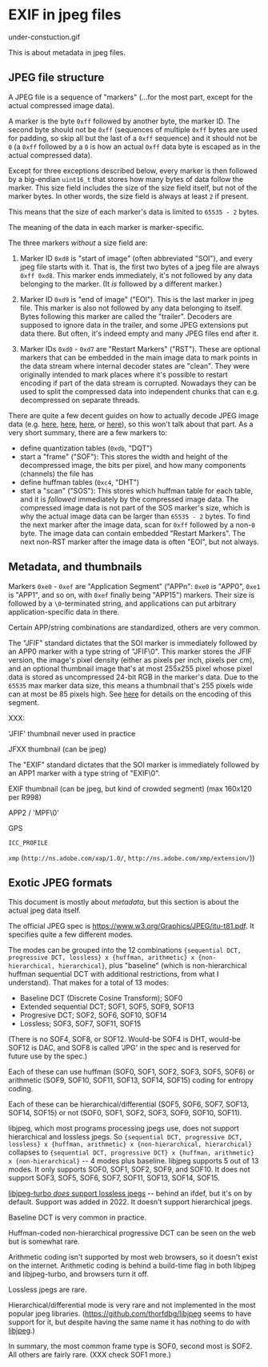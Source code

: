 EXIF in jpeg files
==================

under-constuction.gif

This is about metadata in jpeg files.

JPEG file structure
-------------------

A JPEG file is a sequence of "markers" (...for the most part, except for the
actual compressed image data).

A marker is the byte `0xff` followed by another byte, the marker ID. The second
byte should not be `0xff` (sequences of multiple `0xff` bytes are used for
padding, so skip all but the last of a `0xff` sequence) and it should not be
`0` (a `0xff` followed by a `0` is how an actual `0xff` data byte is escaped as
in the actual compressed data).

Except for three exceptions described below, every marker is then followed by a
big-endian `uint16_t` that stores how many bytes of data follow the marker.
This size field includes the size of the size field itself, but not of the
marker bytes. In other words, the size field is always at least `2` if present.

This means that the size of each marker's data is limited to `65535 - 2` bytes.

The meaning of the data in each marker is marker-specific.

The three markers _without_ a size field are:

1. Marker ID `0xd8` is "start of image" (often abbreviated "SOI"), and every
   jpeg file starts with it. That is, the first two bytes of a jpeg file are
   always `0xff 0xd8`. This marker ends immediately, it's not followed by any
   data belonging to the marker. (It _is_ followed by a different marker.)

2. Marker ID `0xd9` is "end of image" ("EOI"). This is the last marker in jpeg
   file.  This marker is also not followed by any data belonging to itself.
   Bytes following this marker are called the "trailer". Decoders are supposed
   to ignore data in the trailer, and some JPEG extensions put data there.
   But often, it's indeed empty and many JPEG files end after it.

3. Marker IDs `0xd0` - `0xd7` are "Restart Markers" ("RST"). These are optional
   markers that can be embedded in the main image data to mark points in the
   data stream where internal decoder states are "clean". They were originally
   intended to mark places where it's possible to restart encoding if part
   of the data stream is corrupted. Nowadays they can be used to split the
   compressed data into independent chunks that can e.g. decompressed on
   separate threads.

There are quite a few decent guides on how to actually decode JPEG image data
(e.g. [here][1], [here][2], [here][3], or [here][4]), so this won't talk about
that part.  As a very short summary, there are a few markers to:
* define quantization tables (`0xdb`, "DQT")
* start a "frame" ("SOF"): This stores the width and height of the decompressed
  image, the bits per pixel, and how many components (channels) the file has
* define huffman tables (`0xc4`, "DHT")
* start a "scan" ("SOS"): This stores which huffman table for each table, and
  it is _followed_ immediately by the compressed image data. The compressed
  image data is not part of the SOS marker's size, which is why the actual
  image data can be larger than `65535 - 2` bytes. To find the next marker
  after the image data, scan for `0xff` followed by a non-`0` byte. The image
  data can contain embedded "Restart Markers". The next non-RST marker after
  the image data is often "EOI", but not always.

[1]: https://www.ccoderun.ca/programming/2017-01-31_jpeg/
[2]: https://koushtav.me/jpeg/tutorial/c++/decoder/2019/03/02/lets-write-a-simple-jpeg-library-part-2/
[3]: https://parametric.press/issue-01/unraveling-the-jpeg/
[4]: https://yasoob.me/posts/understanding-and-writing-jpeg-decoder-in-python/
 
Metadata, and thumbnails
------------------------

Markers `0xe0` - `0xef` are "Application Segment" ("APPn": `0xe0` is "APP0",
`0xe1` is "APP1", and so on, with `0xef` finally being "APP15") markers. Their
size is followed by a `\0`-terminated string, and applications can put
arbitrary application-specific data in there.

Certain APP/string combinations are standardized, others are very common.

The "JFIF" standard dictates that the SOI marker is immediately followed by
an APP0 marker with a type string of "JFIF\0". This marker stores the JFIF
version, the image's pixel density (either as pixels per inch, pixels per cm),
and an optional thumbnail image that's at most 255x255 pixel whose pixel data
is stored as uncompressed 24-bit RGB in the marker's data.  Due to the `65535`
max marker data size, this means a thumbnail that's 255 pixels wide can at most
be 85 pixels high. See [here][5] for details on the encoding of this segment.

XXX:

'JFIF' thumbnail never used in practice

JFXX thumbnail (can be jpeg)

The "EXIF" standard dictates that the SOI marker is immediately followed by
an APP1 marker with a type string of "EXIF\0".

EXIF thumbnail (can be jpeg, but kind of crowded segment)
(max 160x120 per R998)

APP2 / 'MPF\0'

GPS

`ICC_PROFILE`

`xmp` (`http://ns.adobe.com/xap/1.0/`, `http://ns.adobe.com/xmp/extension/`))

[5]: https://en.wikipedia.org/wiki/JPEG_File_Interchange_Format#JFIF_APP0_marker_segment

Exotic JPEG formats
-------------------

This document is mostly about _metadata_, but this section is about the actual
jpeg data itself.

The official JPEG spec is https://www.w3.org/Graphics/JPEG/itu-t81.pdf. It
specifies quite a few different modes.

The modes can be grouped into the 12 combinations
`{sequential DCT, progressive DCT, lossless} x {huffman, arithmetic} x
{non-hierarchical, hierarchical}`, plus "baseline" (which is non-hierarchical
huffman sequential DCT with additional restrictions, from what I understand).
That makes for a total of 13 modes:

* Baseline DCT (Discrete Cosine Transform); SOF0
* Extended sequential DCT; SOF1, SOF5, SOF9, SOF13
* Progresive DCT; SOF2, SOF6, SOF10, SOF14
* Lossless; SOF3, SOF7, SOF11, SOF15

(There is no SOF4, SOF8, or SOF12. Would-be SOF4 is DHT, would-be SOF12 is DAC,
and SOF8 is called 'JPG' in the spec and is reserved for future use by the
spec.)

Each of these can use huffman (SOF0, SOF1, SOF2, SOF3, SOF5, SOF6) or
arithmetic (SOF9, SOF10, SOF11, SOF13, SOF14, SOF15) coding for entropy coding.

Each of these can be hierarchical/differential
(SOF5, SOF6, SOF7, SOF13, SOF14, SOF15) or not
(SOF0, SOF1, SOF2, SOF3, SOF9, SOF10, SOF11).

libjpeg, which most programs processing jpegs use, does not support hierarchical
and lossless jpegs. So `{sequential DCT, progressive DCT, lossless} x
{huffman, arithmetic} x {non-hierarchical, hierarchical}` collapses to
`{sequential DCT, progressive DCT} x {huffman, arithmetic} x
{non-hierarchical}` -- 4 modes plus baseline. libjpeg supports 5 out of 13
modes. It only supports SOF0, SOF1, SOF2, SOF9, and SOF10. It does not support
SOF3, SOF5, SOF6, SOF7, SOF11, SOF13, SOF14, SOF15.

[libjpeg-turbo _does_ support lossless jpegs](
https://github.com/libjpeg-turbo/libjpeg-turbo/issues/402) -- behind an
ifdef, but it's on by default. Support was added in 2022. It doesn't
support hierarchical jpegs.

Baseline DCT is very common in practice.

Huffman-coded non-hierarchical progressive DCT can be seen on the web but is
somewhat rare.

Arithmetic coding isn't supported by most web browsers, so it doesn't exist
on the internet. Arithmetic coding is behind a build-time flag in both
libjpeg and libjpeg-turbo, and browsers turn it off.

Lossless jpegs are rare.

Hierarchical/differential mode is very rare and not implemented in the most
popular jpeg libraries. (https://github.com/thorfdbg/libjpeg seems to have
support for it, but despite having the same name it has nothing to do
with [libjpeg](https://en.wikipedia.org/wiki/Libjpeg).)

In summary, the most common frame type is SOF0, second most is SOF2. All others
are fairly rare. (XXX check SOF1 more.)
